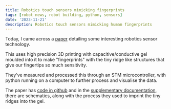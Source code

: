 ```yaml
---
title: Robotics touch sensors mimicking fingerprints
tags: [robot news, robot building, python, sensors]
date: '2023-11-21'
description: Robotics touch sensors mimicking human fingerprints
---
```

Today, I came across a [paper](https://www.nature.com/articles/s41467-023-42722-4 "A robotic sensory system with high spatiotemporal resolution for texture recognition") detailing some interesting robotics sensor technology.

This uses high precision 3D printing with capacitive/conductive gel moulded into it to make "fingerprints" with the tiny ridge like structures that give our fingertips so much sensitivity.

They've measured and processed this through an STM microcontroller, with python running on a computer to further process and visualise the data.

The paper has [code in github](https://github.com/Billy1203/SUSTech-texture-recognition) and in the [supplementary documentation](https://static-content.springer.com/esm/art%3A10.1038%2Fs41467-023-42722-4/MediaObjects/41467_2023_42722_MOESM1_ESM.pdf), there are schematics, along with the process they used to imprint the tiny ridges into the gel.
